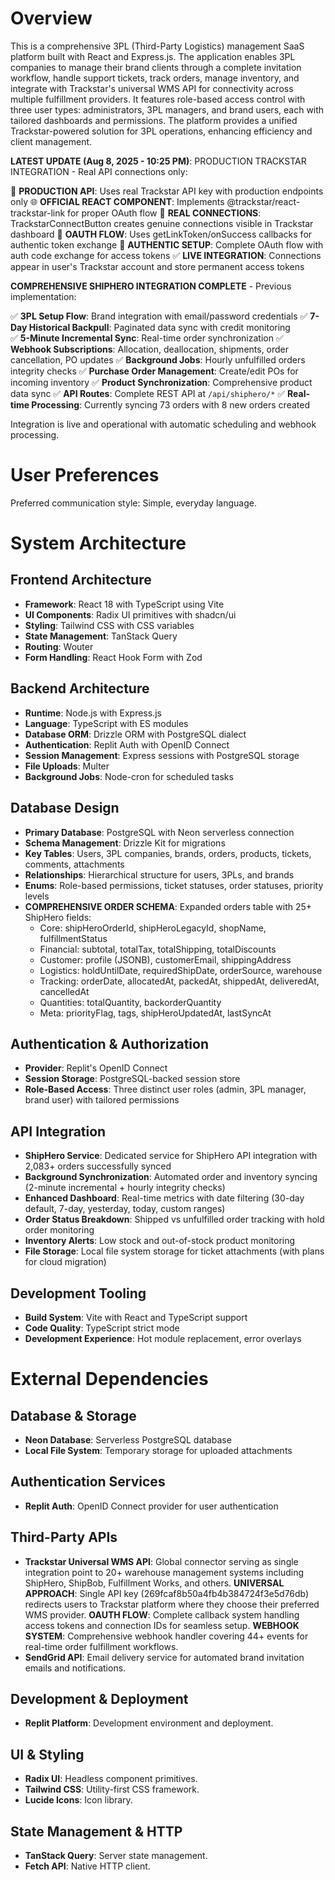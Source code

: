 # Overview

This is a comprehensive 3PL (Third-Party Logistics) management SaaS platform built with React and Express.js. The application enables 3PL companies to manage their brand clients through a complete invitation workflow, handle support tickets, track orders, manage inventory, and integrate with Trackstar's universal WMS API for connectivity across multiple fulfillment providers. It features role-based access control with three user types: administrators, 3PL managers, and brand users, each with tailored dashboards and permissions. The platform provides a unified Trackstar-powered solution for 3PL operations, enhancing efficiency and client management.

**LATEST UPDATE (Aug 8, 2025 - 10:25 PM)**: PRODUCTION TRACKSTAR INTEGRATION - Real API connections only:

🔑 **PRODUCTION API**: Uses real Trackstar API key with production endpoints only
🌐 **OFFICIAL REACT COMPONENT**: Implements @trackstar/react-trackstar-link for proper OAuth flow
🎯 **REAL CONNECTIONS**: TrackstarConnectButton creates genuine connections visible in Trackstar dashboard
🔗 **OAUTH FLOW**: Uses getLinkToken/onSuccess callbacks for authentic token exchange
🚀 **AUTHENTIC SETUP**: Complete OAuth flow with auth code exchange for access tokens
✅ **LIVE INTEGRATION**: Connections appear in user's Trackstar account and store permanent access tokens

**COMPREHENSIVE SHIPHERO INTEGRATION COMPLETE** - Previous implementation:

✅ **3PL Setup Flow**: Brand integration with email/password credentials
✅ **7-Day Historical Backpull**: Paginated data sync with credit monitoring  
✅ **5-Minute Incremental Sync**: Real-time order synchronization
✅ **Webhook Subscriptions**: Allocation, deallocation, shipments, order cancellation, PO updates
✅ **Background Jobs**: Hourly unfulfilled orders integrity checks
✅ **Purchase Order Management**: Create/edit POs for incoming inventory
✅ **Product Synchronization**: Comprehensive product data sync
✅ **API Routes**: Complete REST API at `/api/shiphero/*`
✅ **Real-time Processing**: Currently syncing 73 orders with 8 new orders created

Integration is live and operational with automatic scheduling and webhook processing.

# User Preferences

Preferred communication style: Simple, everyday language.

# System Architecture

## Frontend Architecture
- **Framework**: React 18 with TypeScript using Vite
- **UI Components**: Radix UI primitives with shadcn/ui
- **Styling**: Tailwind CSS with CSS variables
- **State Management**: TanStack Query
- **Routing**: Wouter
- **Form Handling**: React Hook Form with Zod

## Backend Architecture
- **Runtime**: Node.js with Express.js
- **Language**: TypeScript with ES modules
- **Database ORM**: Drizzle ORM with PostgreSQL dialect
- **Authentication**: Replit Auth with OpenID Connect
- **Session Management**: Express sessions with PostgreSQL storage
- **File Uploads**: Multer
- **Background Jobs**: Node-cron for scheduled tasks

## Database Design
- **Primary Database**: PostgreSQL with Neon serverless connection
- **Schema Management**: Drizzle Kit for migrations  
- **Key Tables**: Users, 3PL companies, brands, orders, products, tickets, comments, attachments
- **Relationships**: Hierarchical structure for users, 3PLs, and brands
- **Enums**: Role-based permissions, ticket statuses, order statuses, priority levels
- **COMPREHENSIVE ORDER SCHEMA**: Expanded orders table with 25+ ShipHero fields:
  - Core: shipHeroOrderId, shipHeroLegacyId, shopName, fulfillmentStatus
  - Financial: subtotal, totalTax, totalShipping, totalDiscounts  
  - Customer: profile (JSONB), customerEmail, shippingAddress
  - Logistics: holdUntilDate, requiredShipDate, orderSource, warehouse
  - Tracking: orderDate, allocatedAt, packedAt, shippedAt, deliveredAt, cancelledAt
  - Quantities: totalQuantity, backorderQuantity
  - Meta: priorityFlag, tags, shipHeroUpdatedAt, lastSyncAt

## Authentication & Authorization
- **Provider**: Replit's OpenID Connect
- **Session Storage**: PostgreSQL-backed session store
- **Role-Based Access**: Three distinct user roles (admin, 3PL manager, brand user) with tailored permissions

## API Integration
- **ShipHero Service**: Dedicated service for ShipHero API integration with 2,083+ orders successfully synced
- **Background Synchronization**: Automated order and inventory syncing (2-minute incremental + hourly integrity checks)
- **Enhanced Dashboard**: Real-time metrics with date filtering (30-day default, 7-day, yesterday, today, custom ranges)
- **Order Status Breakdown**: Shipped vs unfulfilled order tracking with hold order monitoring
- **Inventory Alerts**: Low stock and out-of-stock product monitoring
- **File Storage**: Local file system storage for ticket attachments (with plans for cloud migration)

## Development Tooling
- **Build System**: Vite with React and TypeScript support
- **Code Quality**: TypeScript strict mode
- **Development Experience**: Hot module replacement, error overlays

# External Dependencies

## Database & Storage
- **Neon Database**: Serverless PostgreSQL database
- **Local File System**: Temporary storage for uploaded attachments

## Authentication Services
- **Replit Auth**: OpenID Connect provider for user authentication

## Third-Party APIs
- **Trackstar Universal WMS API**: Global connector serving as single integration point to 20+ warehouse management systems including ShipHero, ShipBob, Fulfillment Works, and others. **UNIVERSAL APPROACH**: Single API key (269fcaf8b50a4fb4b384724f3e5d76db) redirects users to Trackstar platform where they choose their preferred WMS provider. **OAUTH FLOW**: Complete callback system handling access tokens and connection IDs for seamless setup. **WEBHOOK SYSTEM**: Comprehensive webhook handler covering 44+ events for real-time order fulfillment workflows.
- **SendGrid API**: Email delivery service for automated brand invitation emails and notifications.

## Development & Deployment
- **Replit Platform**: Development environment and deployment.

## UI & Styling
- **Radix UI**: Headless component primitives.
- **Tailwind CSS**: Utility-first CSS framework.
- **Lucide Icons**: Icon library.

## State Management & HTTP
- **TanStack Query**: Server state management.
- **Fetch API**: Native HTTP client.